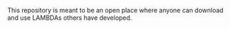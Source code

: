 This repository is meant to be an open place where anyone can download and use LAMBDAs others have developed.
